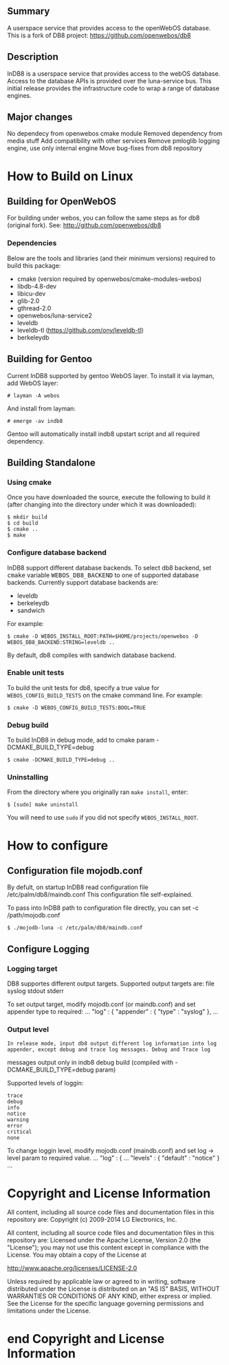 Summary
-------
A userspace service that provides access to the openWebOS database.
This is a fork of DB8 project: https://github.com/openwebos/db8

Description
-----------
InDB8 is a userspace service that provides access to the webOS database.  Access to the database APIs is provided over the luna-service bus.  This initial release provides the infrastructure code to wrap a range of database engines.

Major changes
----------
No dependecy from openwebos cmake module
Removed dependency from media stuff
Add compatibility with other services
Remove pmloglib logging engine, use only internal engine
Move bug-fixes from db8 repository

How to Build on Linux
=====================

## Building for OpenWebOS

For building under webos, you can follow the same steps as for db8 (original fork). See: http://github.com/openwebos/db8

### Dependencies

Below are the tools and libraries (and their minimum versions) required to build this package:

* cmake (version required by openwebos/cmake-modules-webos)
* libdb-4.8-dev
* libicu-dev
* glib-2.0
* gthread-2.0
* openwebos/luna-service2
* leveldb
* leveldb-tl (https://github.com/ony/leveldb-tl)
* berkeleydb

## Building for Gentoo

Current InDB8 supported by gentoo WebOS layer.
To install it via layman, add WebOS layer: 
    
    # layman -A webos

And install from layman:
    
    # emerge -av indb8

Gentoo will automatically install indb8 upstart script and all required dependency.

## Building Standalone

### Using cmake

Once you have downloaded the source, execute the following to build it (after changing into the directory under which it was downloaded):

    $ mkdir build
    $ cd build
    $ cmake ..
    $ make

### Configure database backend

InDB8 support different database backends. To select db8 backend, set <tt>cmake</tt> variable <tt>WEBOS_DB8_BACKEND</tt> to one of supported database
backends. Currently support database backends are:

* leveldb
* berkeleydb
* sandwich

For example: 

    $ cmake -D WEBOS_INSTALL_ROOT:PATH=$HOME/projects/openwebos -D WEBOS_DB8_BACKEND:STRING=leveldb ..

By default, db8 compiles with sandwich database backend.

### Enable unit tests

To build the unit tests for db8, specify a true value for `WEBOS_CONFIG_BUILD_TESTS` on the cmake command line. For example:

    $ cmake -D WEBOS_CONFIG_BUILD_TESTS:BOOL=TRUE

### Debug build

To build InDB8 in debug mode, add to cmake param -DCMAKE_BUILD_TYPE=debug

    $ cmake -DCMAKE_BUILD_TYPE=debug ..

### Uninstalling

From the directory where you originally ran `make install`, enter:

    $ [sudo] make uninstall

You will need to use `sudo` if you did not specify `WEBOS_INSTALL_ROOT`.

How to configure
=====================

## Configuration file mojodb.conf

By defult, on startup InDB8 read configuration file /etc/palm/db8/maindb.conf
This configuration file self-explained.

To pass into InDB8 path to configuration file directly, you can set -c /path/mojodb.conf
    
    $ ./mojodb-luna -c /etc/palm/db8/maindb.conf

## Configure Logging

### Logging target 

DB8 supportes different output targets. Supported output targets are: 
    file
    syslog
    stdout
    stderr

To set output target, modify mojodb.conf (or maindb.conf) and set appender type to required:
   ...
   "log" : {
      "appender" : {
         "type" : "syslog"
     },
   ...

### Output level

    In release mode, input db8 output different log information into log appender, except debug and trace log messages. Debug and Trace log
messages output only in indb8 debug  build (compiled with -DCMAKE_BUILD_TYPE=debug param)

Supported levels of loggin:

    trace
    debug
    info
    notice
    warning
    error
    critical
    none

To change loggin level,  modify mojodb.conf (maindb.conf) and set log -> level param to required value.
    ...
   "log" : {
        ...
        "levels" : {
            "default" : "notice"
        }
    ...

# Copyright and License Information

All content, including all source code files and documentation files in this repository are:
 Copyright (c) 2009-2014 LG Electronics, Inc.

All content, including all source code files and documentation files in this repository are:
Licensed under the Apache License, Version 2.0 (the "License");
you may not use this content except in compliance with the License.
You may obtain a copy of the License at

http://www.apache.org/licenses/LICENSE-2.0

Unless required by applicable law or agreed to in writing, software
distributed under the License is distributed on an "AS IS" BASIS,
WITHOUT WARRANTIES OR CONDITIONS OF ANY KIND, either express or implied.
See the License for the specific language governing permissions and
limitations under the License.

# end Copyright and License Information


